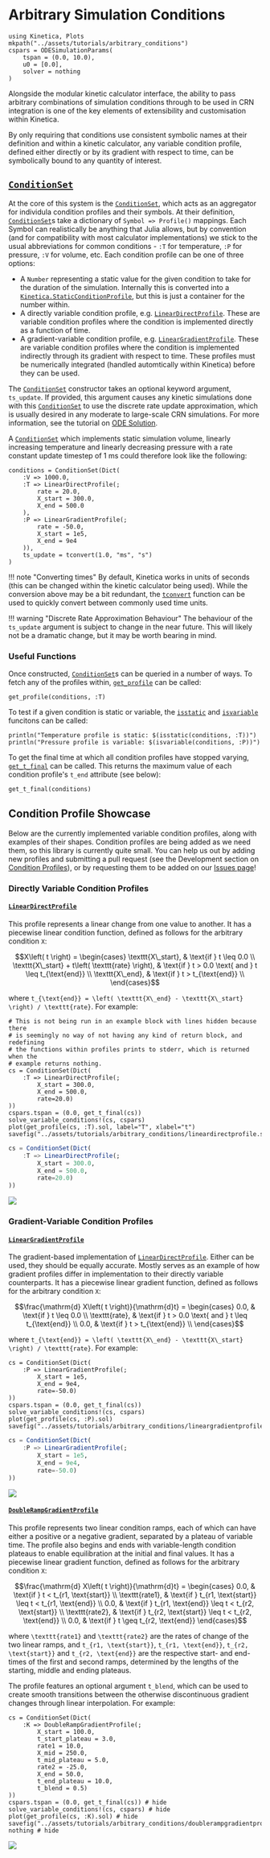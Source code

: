 # Arbitrary Simulation Conditions

```@setup arbitrary_conditions
using Kinetica, Plots
mkpath("../assets/tutorials/arbitrary_conditions")
cspars = ODESimulationParams(
    tspan = (0.0, 10.0),
    u0 = [0.0],
    solver = nothing
)
```

Alongside the modular kinetic calculator interface, the ability to pass arbitrary combinations of simulation conditions through to be used in CRN integration is one of the key elements of extensibility and customisation within Kinetica.

By only requiring that conditions use consistent symbolic names at their definition and within a kinetic calculator, any variable condition profile, defined either directly or by its gradient with respect to time, can be symbolically bound to any quantity of interest.

## [`ConditionSet`](@ref)

At the core of this system is the [`ConditionSet`](@ref), which acts as an aggregator for individula condition profiles and their symbols. At their definition, [`ConditionSet`](@ref)s take a dictionary of `Symbol => Profile()` mappings. Each Symbol can realistically be anything that Julia allows, but by convention (and for compatibility with most calculator implementations) we stick to the usual abbreviations for common conditions - `:T` for temperature, `:P` for pressure, `:V` for volume, etc. Each condition profile can be one of three options:

* A `Number` representing a static value for the given condition to take for the duration of the simulation. Internally this is converted into a [`Kinetica.StaticConditionProfile`](@ref), but this is just a container for the number within.
* A directly variable condition profile, e.g. [`LinearDirectProfile`](@ref). These are variable condition profiles where the condition is implemented directly as a function of time.
* A gradient-variable condition profile, e.g. [`LinearGradientProfile`](@ref). These are variable condition profiles where the condition is implemented indirectly through its gradient with respect to time. These profiles must be numerically integrated (handled automtically within Kinetica) before they can be used.

The [`ConditionSet`](@ref) constructor takes an optional keyword argument, `ts_update`. If provided, this argument causes any kinetic simulations done with this [`ConditionSet`](@ref) to use the discrete rate update approximation, which is usually desired in any moderate to large-scale CRN simulations. For more information, see the tutorial on [ODE Solution](@ref).

A [`ConditionSet`](@ref) which implements static simulation volume, linearly increasing temperature and linearly decreasing pressure with a rate constant update timestep of 1 ms could therefore look like the following:

```@example arbitrary_conditions
conditions = ConditionSet(Dict(
    :V => 1000.0,
    :T => LinearDirectProfile(;
        rate = 20.0,
        X_start = 300.0,
        X_end = 500.0
    ),
    :P => LinearGradientProfile(;
        rate = -50.0,
        X_start = 1e5,
        X_end = 9e4
    )),
    ts_update = tconvert(1.0, "ms", "s")
)
```

!!! note "Converting times"
    By default, Kinetica works in units of seconds (this can be changed within the kinetic calculator being used). While the conversion above may be a bit redundant, the [`tconvert`](@ref) function can be used to quickly convert between commonly used time units.

!!! warning "Discrete Rate Approximation Behaviour"
    The behaviour of the `ts_update` argument is subject to change in the near future. This will likely not be a dramatic change, but it may be worth bearing in mind.

### Useful Functions

Once constructed, [`ConditionSet`](@ref)s can be queried in a number of ways. To fetch any of the profiles within, [`get_profile`](@ref) can be called:

```@example arbitrary_conditions
get_profile(conditions, :T)
```

To test if a given condition is static or variable, the [`isstatic`](@ref) and [`isvariable`](@ref) funcitons can be called:

```@example arbitrary_conditions
println("Temperature profile is static: $(isstatic(conditions, :T))")
println("Pressure profile is variable: $(isvariable(conditions, :P))")
```

To get the final time at which all condition profiles have stopped varying, [`get_t_final`](@ref) can be called. This returns the maximum value of each condition profile's `t_end` attribute (see below):

```@example arbitrary_conditions
get_t_final(conditions)
```

## Condition Profile Showcase

Below are the currently implemented variable condition profiles, along with examples of their shapes. Condition profiles are being added as we need them, so this library is currently quite small. You can help us out by adding new profiles and submitting a pull request (see the Development section on [Condition Profiles](@ref)), or by requesting them to be added on our [Issues page](https://github.com/Kinetica-jl/Kinetica.jl/issues)!

### Directly Variable Condition Profiles

#### [`LinearDirectProfile`](@ref)

This profile represents a linear change from one value to another. It has a piecewise linear condition function, defined as follows for the arbitrary condition ``X``:

```math
X\left( t \right) = 
    \begin{cases}
        \texttt{X\_start}, & \text{if } t \leq 0.0 \\
        \texttt{X\_start} + t\left( \texttt{rate} \right), & \text{if } t > 0.0 \text{ and } t \leq t_{\text{end}} \\
        \texttt{X\_end}, & \text{if } t > t_{\text{end}} \\
    \end{cases}
```

where ``t_{\text{end}} = \left( \texttt{X\_end} - \texttt{X\_start} \right) / \texttt{rate}``. For example:

```@setup arbitrary_conditions
# This is not being run in an example block with lines hidden because there
# is seemingly no way of not having any kind of return block, and redefining
# the functions within profiles prints to stderr, which is returned when the
# example returns nothing.
cs = ConditionSet(Dict(
    :T => LinearDirectProfile(;
        X_start = 300.0,
        X_end = 500.0,
        rate=20.0)
))
cspars.tspan = (0.0, get_t_final(cs))
solve_variable_conditions!(cs, cspars)
plot(get_profile(cs, :T).sol, label="T", xlabel="t")
savefig("../assets/tutorials/arbitrary_conditions/lineardirectprofile.svg")
```

```julia
cs = ConditionSet(Dict(
    :T => LinearDirectProfile(;
        X_start = 300.0,
        X_end = 500.0,
        rate=20.0)
))
```

![](../assets/tutorials/arbitrary_conditions/lineardirectprofile.svg)

### Gradient-Variable Condition Profiles

#### [`LinearGradientProfile`](@ref)

The gradient-based implementation of [`LinearDirectProfile`](@ref). Either can be used, they should be equally accurate. Mostly serves as an example of how gradient profiles differ in implementation to their directly variable counterparts. It has a piecewise linear gradient function, defined as follows for the arbitrary condition ``X``:

```math
\frac{\mathrm{d} X\left( t \right)}{\mathrm{d}t} = 
    \begin{cases}
        0.0, & \text{if } t \leq 0.0 \\
        \texttt{rate}, & \text{if } t > 0.0 \text{ and } t \leq t_{\text{end}} \\
        0.0, & \text{if } t > t_{\text{end}} \\
    \end{cases}
```

where ``t_{\text{end}} = \left( \texttt{X\_end} - \texttt{X\_start} \right) / \texttt{rate}``. For example:

```@setup arbitrary_conditions
cs = ConditionSet(Dict(
    :P => LinearGradientProfile(;
        X_start = 1e5,
        X_end = 9e4,
        rate=-50.0)
))
cspars.tspan = (0.0, get_t_final(cs))
solve_variable_conditions!(cs, cspars)
plot(get_profile(cs, :P).sol)
savefig("../assets/tutorials/arbitrary_conditions/lineargradientprofile.svg")
```

```julia
cs = ConditionSet(Dict(
    :P => LinearGradientProfile(;
        X_start = 1e5,
        X_end = 9e4,
        rate=-50.0)
))
```

![](../assets/tutorials/arbitrary_conditions/lineargradientprofile.svg)

#### [`DoubleRampGradientProfile`](@ref)

This profile represents two linear condition ramps, each of which can have either a positive or a negative gradient, separated by a plateau of variable time. The profile also begins and ends with variable-length condition plateaus to enable equilibration at the initial and final values. It has a piecewise linear gradient function, defined as follows for the arbitrary condition ``X``:

```math
\frac{\mathrm{d} X\left( t \right)}{\mathrm{d}t} = 
    \begin{cases}
        0.0, & \text{if } t < t_{r1, \text{start}} \\
        \texttt{rate1}, & \text{if } t_{r1, \text{start}} \leq t < t_{r1, \text{end}} \\
        0.0, & \text{if } t_{r1, \text{end}} \leq t < t_{r2, \text{start}} \\
        \texttt{rate2}, & \text{if } t_{r2, \text{start}} \leq t < t_{r2, \text{end}} \\
        0.0, & \text{if } t \geq t_{r2, \text{end}} 
    \end{cases}
```

where ``\texttt{rate1}`` and ``\texttt{rate2}`` are the rates of change of the two linear ramps, and ``t_{r1, \text{start}}``, ``t_{r1, \text{end}}``, ``t_{r2, \text{start}}`` and ``t_{r2, \text{end}}`` are the respective start- and end-times of the first and second ramps, determined by the lengths of the starting, middle and ending plateaus.

The profile features an optional argument `t_blend`, which can be used to create smooth transitions between the otherwise discontinuous gradient changes through linear interpolation. For example:

```@example arbitrary_conditions
cs = ConditionSet(Dict(
    :K => DoubleRampGradientProfile(;
        X_start = 100.0,
        t_start_plateau = 3.0,
        rate1 = 10.0,
        X_mid = 250.0,
        t_mid_plateau = 5.0,
        rate2 = -25.0,
        X_end = 50.0,
        t_end_plateau = 10.0,
        t_blend = 0.5)
))
cspars.tspan = (0.0, get_t_final(cs)) # hide
solve_variable_conditions!(cs, cspars) # hide
plot(get_profile(cs, :K).sol) # hide
savefig("../assets/tutorials/arbitrary_conditions/doublerampgradientprofile.svg"); nothing # hide
```

![](../assets/tutorials/arbitrary_conditions/doublerampgradientprofile.svg)